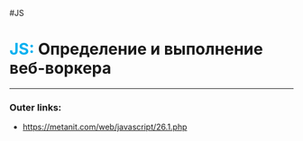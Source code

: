 #JS
# <font color="#00b0f0">JS:</font> Определение и выполнение веб-воркера
---
### Outer links:
- https://metanit.com/web/javascript/26.1.php